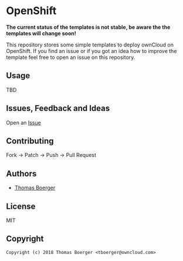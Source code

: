 # OpenShift

**The current status of the templates is not stable, be aware the the templates
will change soon!**

This repository stores some simple templates to deploy ownCloud on OpenShift. If you find an issue or if you got an idea how to improve the template feel free to open an issue on this repository.


## Usage

TBD


## Issues, Feedback and Ideas

Open an [Issue](https://github.com/owncloud-docker/openshift/issues)


## Contributing

Fork -> Patch -> Push -> Pull Request


## Authors

* [Thomas Boerger](https://github.com/tboerger)


## License

MIT


## Copyright

```
Copyright (c) 2018 Thomas Boerger <tboerger@owncloud.com>
```
